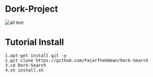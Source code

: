 # Dork-Project

![alt text](https://github.com/FajarTheGGman/Dork-Search/blob/master/.img/pict.jpg)

# Tutorial Install
<pre>
1.apt-get install git -y
2.git clone https://github.com/FajarTheGGman/Dork-Search
3.cd Dork-Search
4.sh install.sh
</pre>
